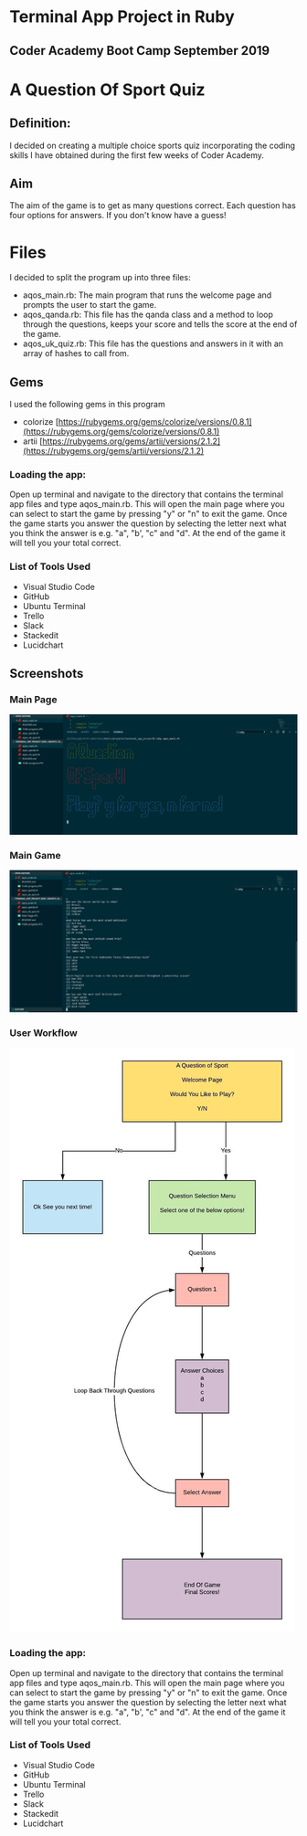 
# Terminal App Project in Ruby
## Coder Academy Boot Camp September 2019

# A Question Of Sport Quiz

## Definition:
  I decided on creating a multiple choice sports quiz incorporating the coding skills I have obtained during the first few weeks of Coder Academy.
## Aim

The aim of the game is to get as many questions correct. Each question has four options for answers. If you don't know have a guess!




# Files
I decided to split the program up into three files:
- aqos_main.rb:
 The main program that runs the welcome page and 					    prompts the user to start the game.
 - aqos_qanda.rb:
 This file has the qanda class and a method to loop through the questions, keeps your score and tells the score at the end of the game.
 - aqos_uk_quiz.rb:
 This file has the questions and answers in it with an array of hashes to call from.

## Gems
I used the following gems in this program

- colorize
[https://rubygems.org/gems/colorize/versions/0.8.1](https://rubygems.org/gems/colorize/versions/0.8.1)
- artii
[https://rubygems.org/gems/artii/versions/2.1.2](https://rubygems.org/gems/artii/versions/2.1.2)


### Loading the app:
Open up terminal and navigate to the directory that contains the terminal app files and type aqos_main.rb. This will open the main page where you can select to start the game by pressing "y" or "n" to exit the game. Once the game starts you answer the question by selecting the letter next what you think the answer is e.g. "a", "b', "c" and "d". At the end of the game it will tell you your total correct.

### List of Tools Used
- Visual Studio Code
- GitHub
- Ubuntu Terminal
- Trello
- Slack
- Stackedit
- Lucidchart
## Screenshots
### Main Page

![Show Menu](https://github.com/PhilHarps/A_Quetion_of_Sport_termial_app-/blob/master/jpegs/Main%20Page.JPG)

### Main Game

![Show Menu](https://github.com/PhilHarps/A_Quetion_of_Sport_termial_app-/blob/master/jpegs/Main%20Gme.JPG)

### User Workflow

![Show Menu](https://github.com/PhilHarps/A_Quetion_of_Sport_termial_app-/blob/master/jpegs/AQOS%20User%20Workflow.jpeg)


### Loading the app:
Open up terminal and navigate to the directory that contains the terminal app files and type aqos_main.rb. This will open the main page where you can select to start the game by pressing "y" or "n" to exit the game. Once the game starts you answer the question by selecting the letter next what you think the answer is e.g. "a", "b', "c" and "d". At the end of the game it will tell you your total correct.

### List of Tools Used
- Visual Studio Code
- GitHub
- Ubuntu Terminal
- Trello
- Slack
- Stackedit
- Lucidchart



